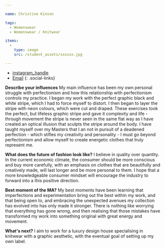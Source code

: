 ```yaml
---

name: Christine Kinson

tags:
  - Womenswear
  - Womenswear / Knitwear

items:
  -
    type: image
    src: /student_assets/xxxxxx.jpg

---
```


* [instagram_handle](https://www.instagram.com/@christinetkinson/)
* [Email](mailto:christine.kinson@network.rca.ac.uk)
{: .social-links}

**Describe your influences**
My main influence has been my own personal struggle with perfectionism and how this relationship with perfectionism controls my practice. I began my work with the perfect graphic black and white stripe, which I had to force myself to distort. I then began to layer the stripe with neon colours, which were cut and draped. These exercises took the perfect, but lifeless graphic stripe and gave it complexity and life - through movement the stripe is never seen in the same flat way as I have created an optical illusion that sculpts the stripe around the body. I have taught myself over my Masters that I an not in pursuit of a deadened perfection - which stifles my creativity and personality - I must go beyond perfectionism and allow myself to create energetic clothes that truly represent me.

**What does the future of fashion look like?**
I believe in quality over quantity. In the current economic climate, the consumer should be more conscious and buy more carefully, with an emphasis on clothes that are beautifully and creatively made, will last longer and be more personal to them.  I hope that a more knowledgeable consumer mindset will encourage the industry to forward into a this positive direction.

**Best moment of the MA?**
My best moments have been learning that imperfections and experimentation bring out the best within my work, and that being open to, and embracing the unexpected avenues my collection has evolved into has only made it stronger. There is nothing like worrying that everything has gone wrong, and then realising that those mistakes have transformed my work into something original with great energy and movement.

**What's next?**
I aim to work for a luxury design house specialising in knitwear with a graphic aesthetic, with the eventual goal of setting up my own label.
